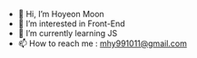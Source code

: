 - 👋 Hi, I’m Hoyeon Moon
- 👀 I’m interested in Front-End
- 🌱 I’m currently learning JS
- 📫 How to reach me : mhy991011@gmail.com
